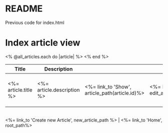 # README

Previous code for index.html

<h1>Index article view</h1>

  <table>
    <thead>
      <tr>
        <th>Title</th>
        <th>Description</th>
        <th colspan="3">Actions</th>
      </tr>
    </thead>
    <tbody>
      <% @all_articles.each do |article| %>
        <tr>
          <td><%= article.title %></td>
          <td><%= article.description %></td>
          <td><%= link_to 'Show', article_path(article.id)%></td>
          <td><%= link_to 'Edit', edit_article_path(article.id)%></td>
          <td><%= link_to 'Delete', article_path(article.id), method: :DELETE, data: {confirm: "Are you sure?"} %> </td>
        </tr>
      <% end %>
    </tbody>
  </table>
  <br>
  <%= link_to 'Create new Article', new_article_path %> |
  <%= link_to 'Home', root_path%> 

